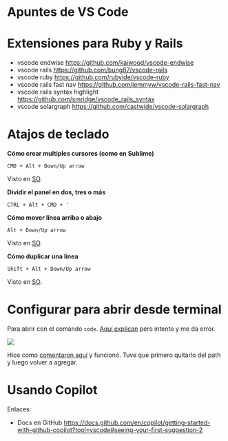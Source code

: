 # Apuntes de VS Code

# Extensiones para Ruby y Rails
- vscode endwise https://github.com/kaiwood/vscode-endwise
- vscode rails https://github.com/bung87/vscode-rails
- vscode ruby https://github.com/rubyide/vscode-ruby
- vscode rails fast nav https://github.com/jemmyw/vscode-rails-fast-nav
- vscode rails syntax highlight https://github.com/smridge/vscode_rails_syntax
- vscode solargraph https://github.com/castwide/vscode-solargraph


# Atajos de teclado

**Cómo crear multiples cursores (como en Sublime)**

    CMD + Alt + Down/Up arrow

Visto en [SO](https://stackoverflow.com/questions/29953479/how-can-you-create-multiple-cursors-in-visual-studio-code#comment76551237_29953479).

**Dividir el panel en dos, tres o más**

    CTRL + Alt + CMD + '

**Cómo mover línea arriba o abajo**

    Alt + Down/Up arrow

Visto en [SO](https://stackoverflow.com/questions/46775952/how-to-move-a-line-up-or-down-in-visual-studio-code-for-mac).

**Cómo duplicar una línea**

    Shift + Alt + Down/Up arrow

Visto en [SO](https://stackoverflow.com/questions/38727047/duplicate-line-in-visual-studio-code).




# Configurar para abrir desde terminal

Para abrir con el comando `code`. [Aquí explican](https://code.visualstudio.com/docs/setup/mac) pero intento y me da error.

![](https://paper-attachments.dropboxusercontent.com/s_9CE6C7F8DD32360CA62B47DCA02225F78D4DD3AE3FB68B276A1B4393FFF9E041_1680015805943_image.png)


Hice como [comentaron aquí](https://stackoverflow.com/a/74054386/1407371) y funcionó. Tuve que primero quitarlo del path y luego volver a agregar.


# Usando Copilot

Enlaces:

- Docs en GitHub https://docs.github.com/en/copilot/getting-started-with-github-copilot?tool=vscode#seeing-your-first-suggestion-2

